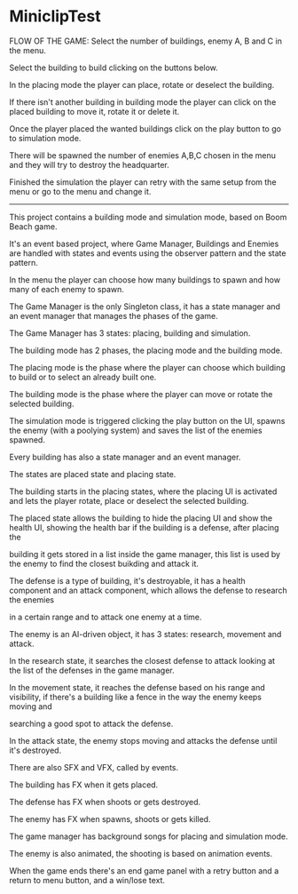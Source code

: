 # MiniclipTest

FLOW OF THE GAME: 
Select the number of buildings, enemy A, B and C in the menu.

Select the building to build clicking on the buttons below.

In the placing mode the player can place, rotate or deselect the building.

If there isn't another building in building mode the player can click on the placed building to move it, rotate it or delete it.

Once the player placed the wanted buildings click on the play button to go to simulation mode.

There will be spawned the number of enemies A,B,C chosen in the menu and they will try to destroy the headquarter.

Finished the simulation the player can retry with the same setup from the menu or go to the menu and change it.

--------------------------------------------------------------------------------------------------------------------------------------------------------

This project contains a building mode and simulation mode, based on Boom Beach game.

It's an event based project, where Game Manager, Buildings and Enemies are handled with states and events using the observer pattern and the state pattern.

In the menu the player can choose how many buildings to spawn and how many of each enemy to spawn.

The Game Manager is the only Singleton class, it has a state manager and an event manager that manages the phases of the game.

The Game Manager has 3 states: placing, building and simulation.

The building mode has 2 phases, the placing mode and the building mode.

The placing mode is the phase where the player can choose which building to build or to select an already built one.

The building mode is the phase where the player can move or rotate the selected building.

The simulation mode is triggered clicking the play button on the UI, spawns the enemy (with a poolying system) and saves the list of the enemies spawned.

Every building has also a state manager and an event manager.

The states are placed state and placing state.

The building starts in the placing states, where the placing UI is activated and lets the player rotate, place or deselect the selected building.

The placed state allows the building to hide the placing UI and show the health UI, showing the health bar if the building is a defense, after placing the

building it gets stored in a list inside the game manager, this list is used by the enemy to find the closest buikding and attack it.

The defense is a type of building, it's destroyable, it has a health component and an attack component, which allows the defense to research the enemies

in a certain range and to attack one enemy at a time.

The enemy is an AI-driven object, it has 3 states: research, movement and attack.

In the research state, it searches the closest defense to attack looking at the list of the defenses in the game manager.

In the movement state, it reaches the defense based on his range and visibility, if there's a building like a fence in the way the enemy keeps moving and

searching a good spot to attack the defense.

In the attack state, the enemy stops moving and attacks the defense until it's destroyed.

There are also SFX and VFX, called by events.

The building has FX when it gets placed.

The defense has FX when shoots or gets destroyed.

The enemy has FX when spawns, shoots or gets killed.

The game manager has background songs for placing and simulation mode.

The enemy is also animated, the shooting is based on animation events.

When the game ends there's an end game panel with a retry button and a return to menu button, and a win/lose text.

